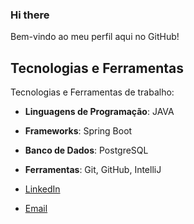 ### Hi there 


Bem-vindo ao meu perfil aqui no GitHub! 





## Tecnologias e Ferramentas

Tecnologias e Ferramentas de trabalho:

- **Linguagens de Programação**: JAVA
- **Frameworks**: Spring Boot
- **Banco de Dados**: PostgreSQL
- **Ferramentas**: Git, GitHub, IntelliJ


- [LinkedIn](https://www.linkedin.com/in/cesaroliveira-python/)
- [Email](mailto:cesaraleoliveira@gmail.com)


